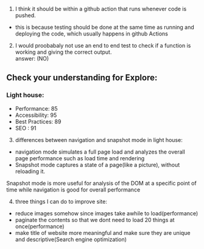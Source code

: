 1. I think it should be within a github action that runs whenever code is pushed.  
* this is because testing should be done at the same time as running and deploying the code, which usually happens in github Actions  

2. I would proobabaly not use an end to end test to check if a function is working and giving the correct output.  
answer: (NO)

## Check your understanding for Explore:
### Light house:
* Performance: 85
* Accessibility: 95
* Best Practices: 89
* SEO : 91

3. differences between navigation and snapshot mode in light house:
* navigation mode simulates a full page load and analyzes the overall page performance such as load time and rendering
* Snapshot mode captures a state of a page(like a picture), without reloading it.

Snapshot mode is more useful for analysis of the DOM at a specific point of time while navigation is good for overall performance

4. three things I can do to improve site:
* reduce images somehow since images take awhile to load(performance)
* paginate the contents so that we dont need to load 20 things at once(performance)
* make title of website more meaningful and make sure they are unique and descriptive(Search engine optimization)